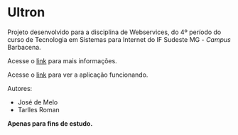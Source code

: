 # Ultron

Projeto desenvolvido para a disciplina de Webservices, do 4º período do curso de Tecnologia em Sistemas para Internet do IF Sudeste MG - *Campus* Barbacena.

Acesse o [link](https://jose-de-melo.github.io/ultron/) para mais informações.

Acesse o [link](https://ultron-analyser.herokuapp.com/) para ver a aplicação funcionando.

Autores:
- José de Melo
- Tarlles Roman

**Apenas para fins de estudo.**
